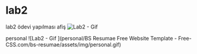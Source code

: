 # lab2
lab2 ödevi yapılması
afiş
![Lab2 - Gif ](afiş/outputs/afiş.gif)

personal
![Lab2 - Gif ](personal/BS Resumae Free Website Template - Free-CSS.com/bs-resumae/assets/img/personal.gif)
